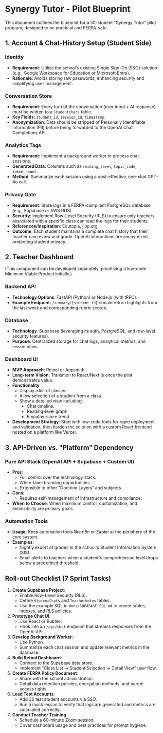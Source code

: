 # Synergy Tutor - Pilot Blueprint

This document outlines the blueprint for a 30-student "Synergy Tutor" pilot program, designed to be practical and FERPA-safe.

## 1. Account & Chat-History Setup (Student Side)

### Identity
*   **Requirement**: Utilize the school’s existing Single Sign-On (SSO) solution (e.g., Google Workspace for Education or Microsoft Entra).
*   **Rationale**: Avoids storing raw passwords, enhancing security and simplifying user management.

### Conversation Store
*   **Requirement**: Every turn of the conversation (user input + AI response) must be written to a `StudentChats` table.
*   **Key Fields**: `student_id`, `session_id`, `timestamp`.
*   **Anonymization**: Data should be stripped of Personally Identifiable Information (PII) before being forwarded to the OpenAI Chat Completions API.

### Analytics Tags
*   **Requirement**: Implement a background worker to process chat sessions.
*   **Generated Data**: Columns such as `reading_level`, `topic_code`, `token_count`.
*   **Method**: Summarize each session using a cost-effective, one-shot GPT-4o call.

### Privacy Gate
*   **Requirement**: Store logs in a FERPA-compliant PostgreSQL database (e.g., Supabase or AWS RDS).
*   **Security**: Implement Row-Level Security (RLS) to ensure only teachers associated with a specific class can read the logs for their students.
*   **References/Inspiration**: Edutopia, jlpp.org.
*   **Outcome**: Each student maintains a complete chat history that their teacher can review and grade. OpenAI interactions are anonymized, protecting student privacy.

## 2. Teacher Dashboard

(This component can be developed separately, prioritizing a low-code Minimum Viable Product initially.)

### Backend API
*   **Technology Options**: FastAPI (Python) or Node.js (with tRPC).
*   **Example Endpoint**: `/summary/{student_id}` should return highlights from the last week and corresponding rubric scores.

### Database
*   **Technology**: Supabase (leveraging its auth, PostgreSQL, and row-level security features).
*   **Purpose**: Centralized storage for chat logs, analytical metrics, and lesson plans.

### Dashboard UI
*   **MVP Approach**: Retool or Appsmith.
*   **Long-term Vision**: Transition to React/Next.js once the pilot demonstrates value.
*   **Functionality**:
    *   Display a list of classes.
    *   Allow selection of a student from a class.
    *   Show a detailed view including:
        *   Chat timeline.
        *   Reading-level graph.
        *   Empathy-score trend.
*   **Development Strategy**: Start with low-code tools for rapid deployment and validation, then harden the solution with a custom React frontend hosted on a platform like Vercel.

## 3. API-Driven vs. "Platform" Dependency

### Pure API Stack (OpenAI API + Supabase + Custom UI)
*   **Pros**:
    *   Full control over the technology stack.
    *   White-label branding opportunities.
    *   Extensible to other "Doctrine Layers" and subjects.
*   **Cons**:
    *   Requires self-management of infrastructure and compliance.
*   **When to Choose**: When maximum control, customization, and extensibility are primary goals.

### Automation Tools
*   **Usage**: Keep automation tools like n8n or Zapier at the periphery of the core system.
*   **Examples**:
    *   Nightly export of grades to the school's Student Information System (SIS).
    *   Email alerts to teachers when a student's comprehension level drops below a predefined threshold.

## Roll-out Checklist (7 Sprint Tasks)

1.  **Create Supabase Project**:
    *   Enable Row-Level Security (RLS).
    *   Define `StudentChats` and `TeacherNotes` tables.
    *   Use the example SQL in `docs/SUPABASE_SQL.md` to create tables, indexes, and RLS policies.
2.  **Prototype Chat UI**:
    *   Use React or Bubble.
    *   Hook into an `/api/chat` endpoint that streams responses from the OpenAI API.
3.  **Develop Background Worker**:
    *   Use Python.
    *   Summarize each chat session and update relevant metrics in the database.
4.  **Build Retool Dashboard**:
    *   Connect to the Supabase data store.
    *   Implement "Class List → Student Selection → Detail View" user flow.
5.  **Create FERPA Policy Document**:
    *   Share with the school administration.
    *   Detail data retention policies, encryption methods, and parent access rights.
6.  **Load Test Accounts**:
    *   Add 30 test student accounts via SSO.
    *   Run a mock lesson to verify that logs are generated and metrics are calculated correctly.
7.  **Conduct Teacher Training**:
    *   Schedule a 60-minute Zoom session.
    *   Cover dashboard usage and best practices for prompt hygiene.
